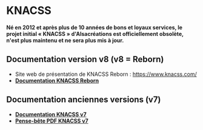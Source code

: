 # KNACSS

**Né en 2012 et après plus de 10 années de bons et loyaux services, le projet initial « KNACSS » d'Alsacréations est officiellement obsolète, n'est plus maintenu et ne sera plus mis à jour.**

## Documentation version v8 (v8 = Reborn)

- Site web de présentation de KNACSS Reborn : <https://www.knacss.com/>
- [**Documentation KNACSS Reborn**](https://www.knacss.com/doc.html)

## Documentation anciennes versions (v7)

- [**Documentation KNACSS v7**](https://www.knacss.com/doc-old.html)
- [**Pense-bête PDF KNACSS v7**](https://www.knacss.com/assets/pdf/knacss7-cheatsheet.pdf)

